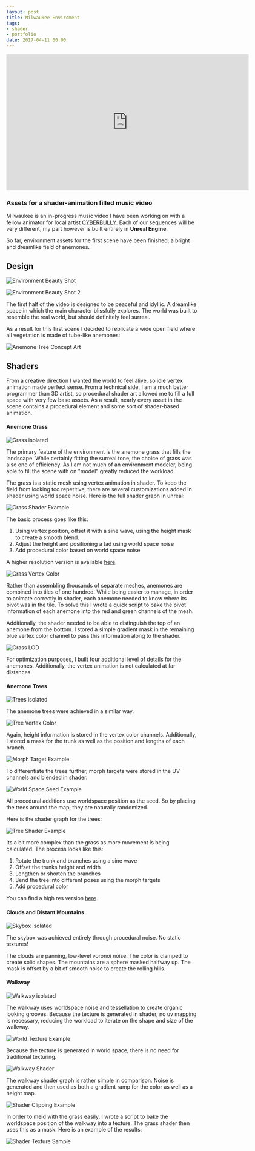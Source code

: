 ```yaml
---
layout: post
title: Milwaukee Enviroment
tags:
- shader
- portfolio
date: 2017-04-11 00:00
---
```



<iframe src="https://player.vimeo.com/video/233412631" width="640" height="360" frameborder="0" webkitallowfullscreen mozallowfullscreen allowfullscreen></iframe>


### Assets for a shader-animation filled music video
<!--more-->

Milwaukee is an in-progress music video I have been working on with a fellow animator for local artist [CYBERBULLY](https://cyberbullyallcaps.bandcamp.com/album/aby). Each of our sequences will be very different, my part however is built entirely in **Unreal Engine**. 

So far, environment assets for the first scene have been finished; a bright and dreamlike field of anemones.

## Design

![Environment Beauty Shot](\blog\assets\milwaukeescene\beauty1.gif)

![Environment Beauty Shot 2](\blog\assets\milwaukeescene\beauty2.gif)

The first half of the video is designed to be peaceful and idyllic. A dreamlike space in which the main character blissfully explores. The world was built to resemble the real world, but should definitely feel surreal.

As a result for this first scene I decided to replicate a wide open field where all vegetation is made of tube-like anemones:

![Anemone Tree Concept Art](/blog/assets/milwaukeescene/treeConcept.png)

## Shaders

From a creative direction I wanted the world to feel alive, so idle vertex animation made perfect sense. From a technical side, I am a much better programmer than 3D artist, so procedural shader art allowed me to fill a full space with very few base assets. As a result, nearly every asset in the scene contains a procedural element and some sort of shader-based animation.

#### Anemone Grass

![Grass isolated](\blog\assets\milwaukeescene\grass.gif)

The primary feature of the environment is the anemone grass that fills the landscape. While certainly fitting the surreal tone, the choice of grass was also one of efficiency. As I am not much of an environment modeler, being able to fill the scene with on "model" greatly reduced the workload.

The grass is a static mesh using vertex animation in shader. To keep the field from looking too repetitive, there are several customizations added in shader using world space noise. Here is the full shader graph in unreal:

![Grass Shader Example](\blog\assets\milwaukeescene\grass_shader.gif)

The basic process goes like this:
1. Using vertex position, offset it with a sine wave, using the height mask to create a smooth blend.
2. Adjust the height and positioning a tad using world space noise
3. Add procedural color based on world space noise

A higher resolution version is available [here](\blog\assets\milwaukeescene\grassshader.png).

![Grass Vertex Color](\blog\assets\milwaukeescene\grass_vert.png)

Rather than assembling thousands of separate meshes, anemones are combined into tiles of one hundred. While being easier to manage, in order to animate correctly in shader, each anemone needed to know where its pivot was in the tile. To solve this I wrote a quick script to bake the pivot information of each anemone into the red and green channels of the mesh.

Additionally, the shader needed to be able to distinguish the top of an anemone from the bottom. I stored a simple gradient mask in the remaining blue vertex color channel to pass this information along to the shader.

![Grass LOD](\blog\assets\milwaukeescene\grass_lod.png)

For optimization purposes, I built four additional level of details for the anemones. Additionally, the vertex animation is not calculated at far distances.

#### Anemone Trees

![Trees isolated](\blog\assets\milwaukeescene\tree.gif)

The anemone trees were achieved in a similar way.

![Tree Vertex Color](\blog\assets\milwaukeescene\tree_vert.png)

Again, height information is stored in the vertex color channels. Additionally, I stored a mask for the trunk as well as the position and lengths of each branch.

![Morph Target Example](\blog\assets\milwaukeescene\tree_variations.gif)

To differentiate the trees further, morph targets were stored in the UV channels and blended in shader.

![World Space Seed Example](\blog\assets\milwaukeescene\tree_variations.gif)

All procedural additions use worldspace position as the seed. So by placing the trees around the map, they are naturally randomized.

Here is the shader graph for the trees:

![Tree Shader Example](\blog\assets\milwaukeescene\tree_shader.gif)

Its a bit more complex than the grass as more movement is being calculated. The process looks like this:
1. Rotate the trunk and branches using a sine wave
2. Offset the trunks height and width
3. Lengthen or shorten the branches
4. Bend the tree into different poses using the morph targets
5. Add procedural color

You can find a high res version [here](\blog\assets\milwaukeescene\treeShader.png).

#### Clouds and Distant Mountains

![Skybox isolated](\blog\assets\milwaukeescene\clouds.gif)

The skybox was achieved entirely through procedural noise. No static textures!

The clouds are panning, low-level voronoi noise. The color is clamped to create solid shapes. The mountains are a sphere masked halfway up. The mask is offset by a bit of smooth noise to create the rolling hills.

#### Walkway

![Walkway isolated](\blog\assets\milwaukeescene\walkway.gif)

The walkway uses worldspace noise and tessellation to create organic looking grooves. Because the texture is generated in shader, no uv mapping is necessary, reducing the workload to iterate on the shape and size of the walkway.

![World Texture Example](\blog\assets\milwaukeescene\walkway_worldspace.gif)

Because the texture is generated in world space, there is no need for traditional texturing.

![Walkway Shader](\blog\assets\milwaukeescene\walkway_shader.png)

The walkway shader graph is rather simple in comparison. Noise is generated and then used as both a gradient ramp for the color as well as a height map.

![Shader Clipping Example](\blog\assets\milwaukeescene\walkway_clipping.gif)

In order to meld with the grass easily, I wrote a script to bake the worldspace position of the walkway into a texture. The grass shader then uses this as a mask. Here is an example of the results:

![Shader Texture Sample](\blog\assets\milwaukeescene\walkway_mask.png)